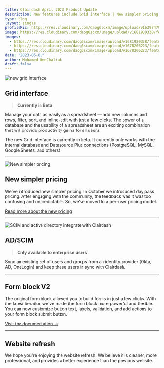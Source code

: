 ```yaml
---
title: Clairdash April 2023 Product Update
description: New features include Grid interface | New simpler pricing | AD/SCIM | Website refresh | Form block V2, and more!
type: blog
layout: single
profilePic: https://res.cloudinary.com/daog6scxm/image/upload/v1639747995/cms/joe_illustration_gray_bg_e97wdl.jpg
image: https://res.cloudinary.com/daog6scxm/image/upload/v1681980338/features/grid_h4tsdd.png
images:
  - https://res.cloudinary.com/daog6scxm/image/upload/v1681980338/features/grid_h4tsdd.png
  - https://res.cloudinary.com/daog6scxm/image/upload/v1678206223/features/New_user_flow_xuidkr.png
  - https://res.cloudinary.com/daog6scxm/image/upload/v1678206223/features/Undo_and_redo_lcgtfj.png
date: "2023-05-01"
author: Mohamed BenChaliah
draft: false
---
```




![new grid interface](https://res.cloudinary.com/daog6scxm/image/upload/v1681980338/features/grid_h4tsdd.png)

## Grid interface

> **Currently in Beta**

Manage your data as easily as a spreadsheet — add new columns and rows, filter, sort, and inline-edit with just a few clicks. The power of a database and the usability of a spreadsheet are an exciting combination that will provide productivity gains for all users.

The new Grid interface is currently in beta. It currently only works with the internal database and Datasource Plus connections (PostgreSQL, MySQL, Google Sheets, and others).

---

![New simpler pricing](https://res.cloudinary.com/daog6scxm/image/upload/v1681981133/features/cover_4_xg4ai0.png)

## New simpler pricing

We’ve introduced new simpler pricing. In October we introduced day pass pricing. After engaging with the community, the feedback was it was too confusing and unpredictable. So, we’ve moved to a per-user pricing model.

[Read more about the new pricing](https://clairdash.com/blog/updates/pricing-update-april-2023/)

---



![SCIM and active directory integrate with Clairdash](https://res.cloudinary.com/daog6scxm/image/upload/v1681980288/features/scim.png)

## AD/SCIM

> **Only available to enterprise users**

Sync an existing set of users and groups from an identity provider (Okta, AD, OneLogin) and keep these users in sync with Clairdash.

---

## Form block V2

The original form block allowed you to build forms in just a few clicks. With the latest iteration we’ve made the form block more powerful and flexible. You can now customize button text, labels, validation, and add actions to your form block submit button.

[Visit the documentation →](https://docs.clairdash.com/docs/form-block)

---



## Website refresh

We hope you're enjoying the website refresh. We believe it is cleaner, more professional, and provides a better experience than the previous website.